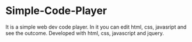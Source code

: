 # Simple-Code-Player
It is a simple web dev code player. In it you can edit html, css, javasript and see the outcome.
Developed with html, css, javascript and jquery.
